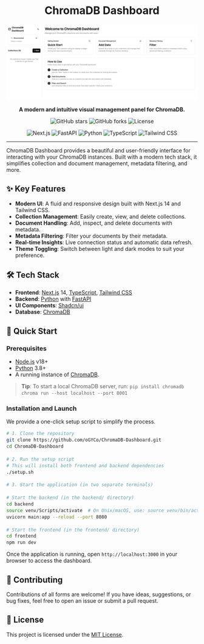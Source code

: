 <h1 align="center">ChromaDB Dashboard</h1>

![alt text](image.png)

<p align="center">
  <strong>A modern and intuitive visual management panel for ChromaDB.</strong>
</p>

<p align="center">
  <img alt="GitHub stars" src="https://img.shields.io/github/stars/oGYCo/ChromaDB-Dashboard?style=social">
  <img alt="GitHub forks" src="https://img.shields.io/github/forks/oGYCo/ChromaDB-Dashboard?style=social">
  <img alt="License" src="https://img.shields.io/github/license/oGYCo/ChromaDB-Dashboard">
</p>
<p align="center">
  <img src="https://img.shields.io/badge/Next.js-000000?logo=nextdotjs&logoColor=white" alt="Next.js">
  <img src="https://img.shields.io/badge/FastAPI-009688?logo=fastapi&logoColor=white" alt="FastAPI">
  <img src="https://img.shields.io/badge/Python-3776AB?logo=python&logoColor=white" alt="Python">
  <img src="https://img.shields.io/badge/TypeScript-3178C6?logo=typescript&logoColor=white" alt="TypeScript">
  <img src="https://img.shields.io/badge/Tailwind_CSS-38B2AC?logo=tailwind-css&logoColor=white" alt="Tailwind CSS">
</p>

---

ChromaDB Dashboard provides a beautiful and user-friendly interface for interacting with your ChromaDB instances. Built with a modern tech stack, it simplifies collection and document management, metadata filtering, and more.

## ✨ Key Features

- **Modern UI**: A fluid and responsive design built with Next.js 14 and Tailwind CSS.
- **Collection Management**: Easily create, view, and delete collections.
- **Document Handling**: Add, inspect, and delete documents with metadata.
- **Metadata Filtering**: Filter your documents by their metadata.
- **Real-time Insights**: Live connection status and automatic data refresh.
- **Theme Toggling**: Switch between light and dark modes to suit your preference.

## 🛠️ Tech Stack

- **Frontend**: [Next.js](https://nextjs.org/) 14, [TypeScript](https://www.typescriptlang.org/), [Tailwind CSS](https://tailwindcss.com/)
- **Backend**: [Python](https://www.python.org/) with [FastAPI](https://fastapi.tiangolo.com/)
- **UI Components**: [Shadcn/ui](https://ui.shadcn.com/)
- **Database**: [ChromaDB](https://www.trychroma.com/)

## 🚀 Quick Start

### Prerequisites

- [Node.js](https://nodejs.org/en/) v18+
- [Python](https://www.python.org/) 3.8+
- A running instance of [ChromaDB](https://www.trychroma.com/).

> **Tip**: To start a local ChromaDB server, run:
> `pip install chromadb`
> `chroma run --host localhost --port 8001`

### Installation and Launch

We provide a one-click setup script to simplify the process.

```bash
# 1. Clone the repository
git clone https://github.com/oGYCo/ChromaDB-Dashboard.git
cd ChromaDB-Dashboard

# 2. Run the setup script
# This will install both frontend and backend dependencies
./setup.sh

# 3. Start the application (in two separate terminals)

# Start the backend (in the backend/ directory)
cd backend
source venv/Scripts/activate  # On Unix/macOS, use: source venv/bin/activate
uvicorn main:app --reload --port 8080

# Start the frontend (in the frontend/ directory)
cd frontend
npm run dev
```

Once the application is running, open `http://localhost:3000` in your browser to access the dashboard.

## 🤝 Contributing

Contributions of all forms are welcome! If you have ideas, suggestions, or bug fixes, feel free to open an issue or submit a pull request.

## 📄 License

This project is licensed under the [MIT License](LICENSE).
